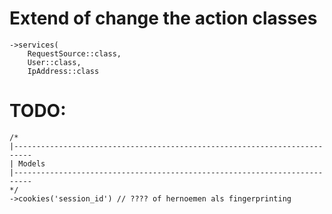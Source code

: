# Extend of change the action classes

    ->services(
        RequestSource::class,
        User::class,
        IpAddress::class



# TODO:
    /*
    |--------------------------------------------------------------------------
    | Models
    |--------------------------------------------------------------------------
    */
    ->cookies('session_id') // ???? of hernoemen als fingerprinting


